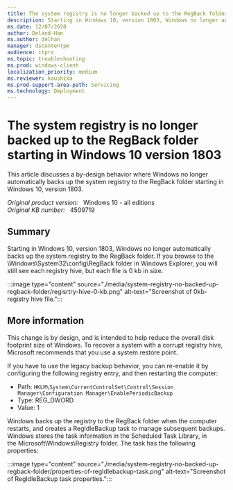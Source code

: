 ```yaml
---
title: The system registry is no longer backed up to the RegBack folder starting in Windows 10 version 1803
description: Starting in Windows 10, version 1803, Windows no longer automatically backs up the system registry to the RegBack folder. System restore points include registry information.
ms.date: 12/07/2020
author: Deland-Han
ms.author: delhan
manager: dscontentpm
audience: itpro
ms.topic: troubleshooting
ms.prod: windows-client
localization_priority: medium
ms.reviewer: kaushika
ms.prod-support-area-path: Servicing
ms.technology: Deployment
---
```

# The system registry is no longer backed up to the RegBack folder starting in Windows 10 version 1803

This article discusses a by-design behavior where Windows no longer automatically backs up the system registry to the RegBack folder starting in Windows 10, version 1803.

_Original product version:_ &nbsp; Windows 10 - all editions  
_Original KB number:_ &nbsp; 4509719

## Summary

Starting in Windows 10, version 1803, Windows no longer automatically backs up the system registry to the RegBack folder. If you browse to the \\Windows\\System32\\config\\RegBack folder in Windows Explorer, you will still see each registry hive, but each file is 0 kb in size.

:::image type="content" source="./media/system-registry-no-backed-up-regback-folder/regisrtry-hive-0-kb.png" alt-text="Screenshot of 0kb-registry hive file.":::

## More information

This change is by design, and is intended to help reduce the overall disk footprint size of Windows. To recover a system with a corrupt registry hive, Microsoft recommends that you use a system restore point.

If you have to use the legacy backup behavior, you can re-enable it by configuring the following registry entry, and then restarting the computer:

- Path: `HKLM\System\CurrentControlSet\Control\Session Manager\Configuration Manager\EnablePeriodicBackup`
- Type: REG_DWORD
- Value: 1

Windows backs up the registry to the RegBack folder when the computer restarts, and creates a RegIdleBackup task to manage subsequent backups. Windows stores the task information in the Scheduled Task Library, in the Microsoft\\Windows\\Registry folder. The task has the following properties:

:::image type="content" source="./media/system-registry-no-backed-up-regback-folder/properties-of-regIdlebackup-task.png" alt-text="Screenshot of RegIdleBackup task properties.":::
